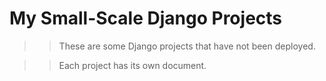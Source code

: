 # My Small-Scale Django Projects



>> These are some Django projects that have not been deployed.

>> Each project has its own document.
